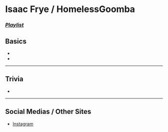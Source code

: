 # Isaac Frye / HomelessGoomba
### [*Playlist*](https://www.youtube.com/playlist?list=PLwlijWXtmIKiT2CiL3mPJ0IJQEaUG2MZ_f)

## Basics
- 
- 
----
## Trivia
- 
----
## Social Medias / Other Sites
- [Instagram](https://instagram.com/homelssgoombashelter?igshid=1njt88hj687g5)